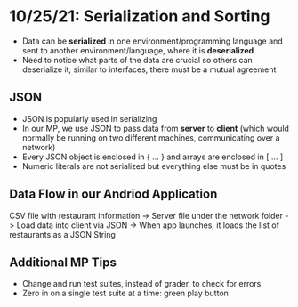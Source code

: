 # 10/25/21: Serialization and Sorting

- Data can be **serialized** in one environment/programming language and sent to another environment/language, where it is **deserialized**
- Need to notice what parts of the data are crucial so others can deserialize it; similar to interfaces, there must be a mutual agreement

## JSON
- JSON is popularly used in serializing
- In our MP, we use JSON to pass data from **server** to **client** (which would normally be running on two different machines, communicating over a network)
- Every JSON object is enclosed in { ... } and arrays are enclosed in [ ... ]
- Numeric literals are not serialized but everything else must be in quotes 

## Data Flow in our Andriod Application
CSV file with restaurant information -> Server file under the network folder -> Load data into client via JSON -> When app launches, it loads the list of restaurants as a JSON String 

## Additional MP Tips
- Change and run test suites, instead of grader, to check for errors 
- Zero in on a single test suite at a time: green play button
